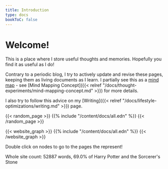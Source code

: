 ```yaml
---
title: Introduction
type: docs
bookToC: false
---
```


# Welcome!

This is a place where I store useful thoughts and memories.  Hopefully you find
it as useful as I do!

Contrary to a periodic blog, I try to actively update and revise these pages,
keeping them as living documents as I learn. I partially see this as a [mind
map](https://en.wikipedia.org/wiki/Mind_map) - see [Mind Mapping Concept]({{< relref
"/docs/thought-experiments/mind-mapping-concept.md" >}}) for more details. 

I also try to follow this advice on my [Writing]({{< relref
"/docs/lifestyle-optimizations/writing.md" >}}) page.

{{< random_page >}}
{{% include "/content/docs/all.edn" %}}
{{< /random_page >}}

{{< website_graph >}}
{{% include "/content/docs/all.edn" %}}
{{< /website_graph >}}

Double click on nodes to go to the pages the represent!

Whole site count: 52887 words, 69.0% of Harry Potter and the Sorcerer's Stone
